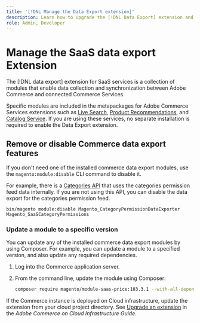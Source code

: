 ```yaml
---
title: '[!DNL Manage the Data Export extension]'
description: Learn how to upgrade the [!DNL Data Export] extension and to remove or disable data export services that are not required.
role: Admin, Developer
---
```

# Manage the SaaS data export Extension

The [!DNL data export] extension for SaaS services is a collection of modules that enable data collection and synchronization between Adobe Commerce and connected Commerce Services.

Specific modules are included in the metapackages for Adobe Commerce Services extensions such
as [Live Search](/help/live-search/overview.md), [Product Recommendations](/help/product-recommendations/overview.md), and [Catalog Service](/help/catalog-service/overview.md). If you are using these services, no separate installation is required to enable the Data Export extension.

## Remove or disable Commerce data export features

If you don't need one of the installed commerce data export modules, use the `magento:module:disable` CLI command to disable it.

For example, there is a [Categories API](https://developer.adobe.com/commerce/services/graphql/catalog-service/categories/) that uses the categories permission feed data internally. If you are not using this API, you can disable the data export for the categories permission feed.

```shell script
bin/magento module:disable Magento_CategoryPermissionDataExporter Magento_SaaSCategoryPermissions
```

### Update a module to a specific version

You can update any of the installed commerce data export modules by using Composer. For example, you can update a module to a specified version, and also update any required dependencies.

1. Log into the Commerce application server.

1. From the command line, update the module using Composer:

   ```bash
   composer require magento/module-saas-price:103.3.1 --with-all-dependencies
   ```

If the Commerce instance is deployed on Cloud infrastructure, update the extension from your cloud project directory. See [Upgrade an extension](https://experienceleague.adobe.com/en/docs/commerce-cloud-service/user-guide/configure-store/extensions#upgrade-an-extension) in the _Adobe Commerce on Cloud Infrastructure Guide_.
